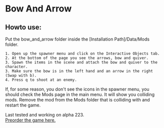 # Bow And Arrow
## Howto use:  
Put the bow_and_arrow folder inside the [Installation Path]/Data/Mods folder.  

	1. Open up the spawner menu and click on the Interactive Objects tab.  
	2. At the bottom of the page you see the arrows, bow and quiver.  
	3. Spawn the items in the scene and attach the bow and quiver to the character.  
	3. Make sure the bow is in the left hand and an arrow in the right (Swap with b).  
	4. Press q to shoot at an enemy.  

If, for some reason, you don't see the icons in the spawner menu, you should check the Mods page in the main menu. It will show you colliding mods. Remove the mod from the Mods folder that is colliding with and restart the game.  

Last tested and working on alpha 223.  
[Preorder the game here.](http://www.wolfire.com/overgrowth)

